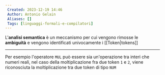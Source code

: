 ```yaml
---
 Created: 2023-12-19 14:46
 Author: Antonio Gelain
 Aliases: []
 Tags: [linguaggi-formali-e-compilatori]
---
```


L'**analisi semantica** è un meccanismo per cui vengono rimosse le **ambiguità** e vengono identificati univocamente i [[Token|tokens]]

---

Per esempio l'operatore `MUL` può essere sia un'operazione tra interi che numeri reali, nel caso della moltiplicazione fra due token `1` e `2`, viene riconosciuta la moltiplicazione tra due token di tipo `NUM`